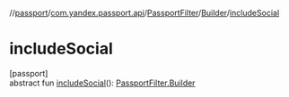 //[passport](../../../../index.md)/[com.yandex.passport.api](../../index.md)/[PassportFilter](../index.md)/[Builder](index.md)/[includeSocial](include-social.md)

# includeSocial

[passport]\
abstract fun [includeSocial](include-social.md)(): [PassportFilter.Builder](index.md)
